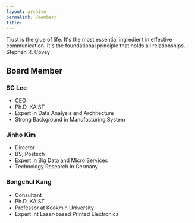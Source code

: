 ```yaml
---
layout: archive
permalink: /member/
title: 
---
```


Trust is the glue of life. It's the most essential ingredient in effective communication. It's the foundational principle that holds all relationships. - Stephen R. Covey

## Board Member

### SG Lee
 - CEO
 - Ph.D, KAIST
 - Expert in Data Analysis and Architecture
 - Strong Background in Manufacturing System 

### Jinho Kim
 - Director
 - BS, Postech
 - Expert in Big Data and Micro Services
 - Technology Research in Germany

### Bongchul Kang
 - Consultant
 - Ph.D, KAIST
 - Professor at Kookmin University
 - Expert int Laser-based Printed Electronics


